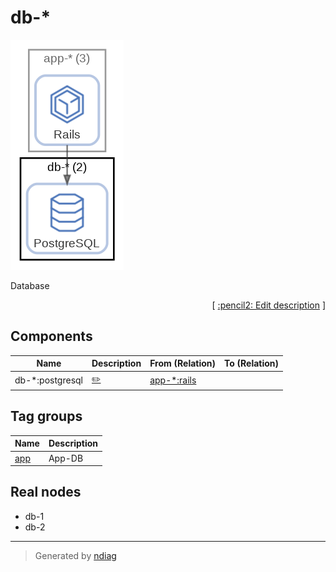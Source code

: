 # db-*

![diagram](node-db-_.png)

Database


<p align="right">
  [ <a href="../input/ndiag.descriptions/_node-db-_.md">:pencil2: Edit description</a> ]
<p>

## Components

| Name | Description | From (Relation) | To (Relation) |
| --- | --- | --- | --- |
| db-*:postgresql |  <a href="../input/ndiag.descriptions/_component-db-__postgresql.md">:pencil2:</a> | [app-*:rails](node-app-_.md) |  |

## Tag groups

| Name | Description |
| --- | --- |
| [app](tag-app.md) | App-DB |
## Real nodes

- db-1
- db-2

---

> Generated by [ndiag](https://github.com/k1LoW/ndiag)
